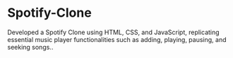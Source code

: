 # Spotify-Clone
Developed a Spotify Clone using HTML, CSS, and JavaScript, replicating essential music player functionalities such as adding, playing, pausing, and seeking songs..
